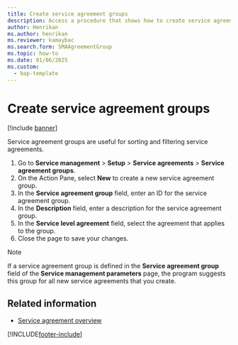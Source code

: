 ```yaml
---
title: Create service agreement groups  
description: Access a procedure that shows how to create service agreement groups, including a step-by-step process for setting up service agreement groups.
author: Henrikan
ms.author: henrikan
ms.reviewer: kamaybac
ms.search.form: SMAAgreementGroup
ms.topic: how-to
ms.date: 01/06/2025
ms.custom: 
  - bap-template
---
```


# Create service agreement groups

[!include [banner](../includes/banner.md)]

Service agreement groups are useful for sorting and filtering service agreements.

1. Go to **Service management** \> **Setup** \> **Service agreements** \> **Service agreement groups**.
1. On the Action Pane, select **New** to create a new service agreement group.
1. In the **Service agreement group** field, enter an ID for the service agreement group.
1. In the **Description** field, enter a description for the service agreement group.
1. In the **Service level agreement** field, select the agreement that applies to the group.
1. Close the page to save your changes.

> [!NOTE]
> If a service agreement group is defined in the **Service agreement group** field of the **Service management parameters** page, the program suggests this group for all new service agreements that you create.

## Related information

- [Service agreement overview](service-agreement-groups.md)

[!INCLUDE[footer-include](../../includes/footer-banner.md)]
